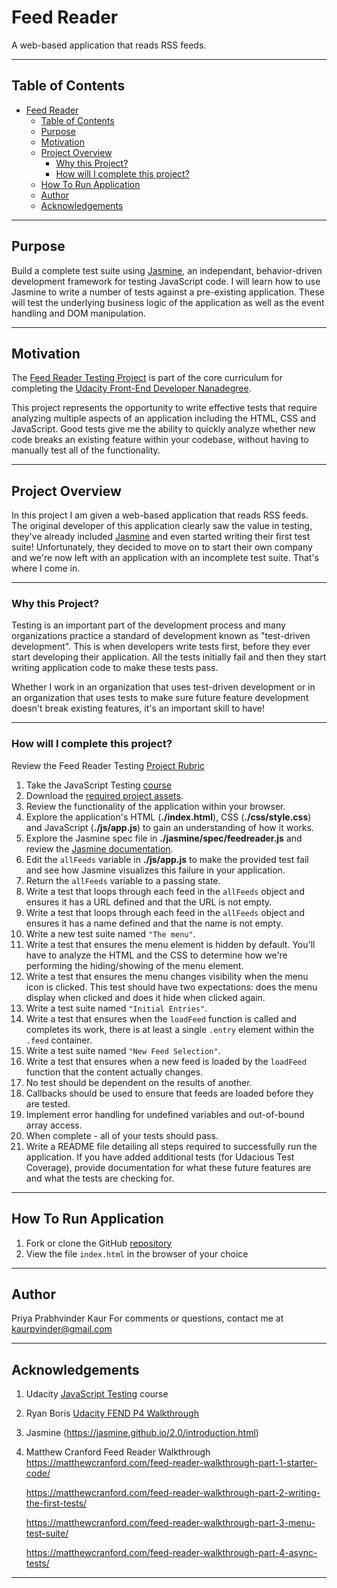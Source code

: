 # Feed Reader

A web-based application that reads RSS feeds.

___

## Table of Contents
- [Feed Reader](#feed-reader)
    - [Table of Contents](#table-of-contents)
    - [Purpose](#purpose)
    - [Motivation](#motivation)
    - [Project Overview](#project-overview)
        - [Why this Project?](#why-this-project)
        - [How will I complete this project?](#how-will-i-complete-this-project)
    - [How To Run Application](#how-to-run-application)
    - [Author](#author)
    - [Acknowledgements](#acknowledgements)

___

## Purpose

Build a complete test suite using [Jasmine](//https://jasmine.github.io/), an independant, behavior-driven development framework for testing JavaScript code. I will learn how to use Jasmine to write a number of tests against a pre-existing application. These will test the underlying business logic of the application as well as the event handling and DOM manipulation.

___

## Motivation

The [Feed Reader Testing Project](https://github.com/udacity/frontend-nanodegree-feedreader) is part of the core curriculum for completing the [Udacity Front-End Developer Nanadegree](https://www.udacity.com/course/front-end-web-developer-nanodegree--nd001).

This project represents the opportunity to write effective tests that require analyzing multiple aspects of an application including the HTML, CSS and JavaScript. Good tests give me the ability to quickly analyze whether new code breaks an existing feature within your codebase, without having to manually test all of the functionality.

___

## Project Overview

In this project I am given a web-based application that reads RSS feeds. The original developer of this application clearly saw the value in testing, they've already included [Jasmine](http://jasmine.github.io/) and even started writing their first test suite! Unfortunately, they decided to move on to start their own company and we're now left with an application with an incomplete test suite. That's where I come in.

___

### Why this Project?

Testing is an important part of the development process and many organizations practice a standard of development known as "test-driven development". This is when developers write tests first, before they ever start developing their application. All the tests initially fail and then they start writing application code to make these tests pass.

Whether I work in an organization that uses test-driven development or in an organization that uses tests to make sure future feature development doesn't break existing features, it's an important skill to have!

___

### How will I complete this project?

Review the Feed Reader Testing [Project Rubric](https://review.udacity.com/#!/projects/3442558598/rubric)

1. Take the JavaScript Testing [course](https://www.udacity.com/course/ud549)
2. Download the [required project assets](http://github.com/udacity/frontend-nanodegree-feedreader).
3. Review the functionality of the application within your browser.
4. Explore the application's HTML (**./index.html**), CSS (**./css/style.css**) and JavaScript (**./js/app.js**) to gain an understanding of how it works.
5. Explore the Jasmine spec file in **./jasmine/spec/feedreader.js** and review the [Jasmine documentation](http://jasmine.github.io).
6. Edit the `allFeeds` variable in **./js/app.js** to make the provided test fail and see how Jasmine visualizes this failure in your application.
7. Return the `allFeeds` variable to a passing state.
8. Write a test that loops through each feed in the `allFeeds` object and ensures it has a URL defined and that the URL is not empty.
9. Write a test that loops through each feed in the `allFeeds` object and ensures it has a name defined and that the name is not empty.
10. Write a new test suite named `"The menu"`.
11. Write a test that ensures the menu element is hidden by default. You'll have to analyze the HTML and the CSS to determine how we're performing the hiding/showing of the menu element.
12. Write a test that ensures the menu changes visibility when the menu icon is clicked. This test should have two expectations: does the menu display when clicked and does it hide when clicked again.
13. Write a test suite named `"Initial Entries"`.
14. Write a test that ensures when the `loadFeed` function is called and completes its work, there is at least a single `.entry` element within the `.feed` container.
15. Write a test suite named `"New Feed Selection"`.
16. Write a test that ensures when a new feed is loaded by the `loadFeed` function that the content actually changes.
17. No test should be dependent on the results of another.
18. Callbacks should be used to ensure that feeds are loaded before they are tested.
19. Implement error handling for undefined variables and out-of-bound array access.
20. When complete - all of your tests should pass. 
21. Write a README file detailing all steps required to successfully run the application. If you have added additional tests (for Udacious Test Coverage),  provide documentation for what these future features are and what the tests are checking for.

___

## How To Run Application

1. Fork or clone the GitHub [repository](#https://github.com/priyaka-xo/Feed-Reader) 
2. View the file ```index.html``` in the browser of your choice 

___

## Author

Priya Prabhvinder Kaur
For comments or questions, contact me at kaurpvinder@gmail.com

___

## Acknowledgements

1. Udacity [JavaScript Testing](https://www.udacity.com/course/ud549) course

2. Ryan Boris [Udacity FEND P4 Walkthrough](https://youtu.be/7kOBXPbDmyw)

3. Jasmine (https://jasmine.github.io/2.0/introduction.html)

4. Matthew Cranford Feed Reader Walkthrough
    https://matthewcranford.com/feed-reader-walkthrough-part-1-starter-code/

    https://matthewcranford.com/feed-reader-walkthrough-part-2-writing-the-first-tests/

    https://matthewcranford.com/feed-reader-walkthrough-part-3-menu-test-suite/

    https://matthewcranford.com/feed-reader-walkthrough-part-4-async-tests/

___